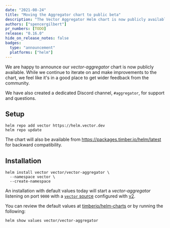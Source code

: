 ```yaml
---
date: "2021-08-24"
title: "Moving the Aggregator chart to public beta"
description: "The Vector Aggregator Helm chart is now publicly available"
authors: ["spencergilbert"]
pr_numbers: [TODO]
release: "0.16.0"
hide_on_release_notes: false
badges:
  type: "announcement"
  platforms: ["helm"]
---
```


We are happy to announce our *vector-aggregator* chart is now publicly available. While
we continue to iterate on and make improvements to the chart, we feel like it's in a good
place to get wider feedback from the community.

We have also created a dedicated Discord channel, `#aggregator`, for support and questions.

## Setup

```shell
helm repo add vector https://helm.vector.dev
helm repo update
```

The chart will also be available from https://packages.timber.io/helm/latest
for backward compatibility.

## Installation

```shell
helm install vector vector/vector-aggregator \
  --namespace vector \
  --create-namespace
```

An installation with default values today will start a *vector-aggregator* listening on
port `9000` with a [`vector` source][sources.vector] configured with [v2][highlight.v2].

You can review the default values at [timberio/helm-charts][default] or by running the following:

```shell
helm show values vector/vector-aggregator
```

[sources.vector]: /docs/reference/configuration/sources/vector/
[highlight.v2]: /highlights/2021-07-21-0-16-upgrade-guide/#vector_source_sink
[default]: https://github.com/timberio/helm-charts/blob/master/charts/vector-aggregator/values.yaml
